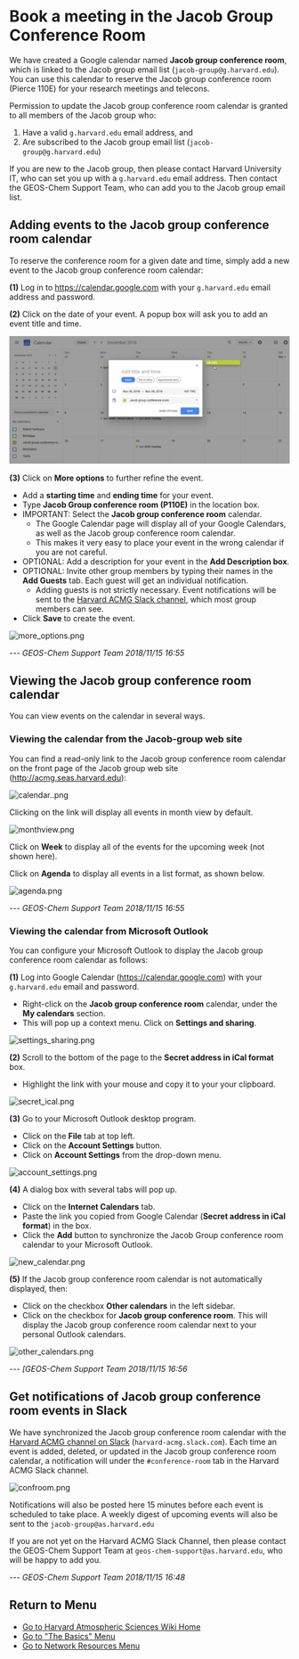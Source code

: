 # Book a meeting in the Jacob Group Conference Room

We have created a Google calendar named **Jacob group conference room**, which is linked to the Jacob group email list
(`jacob-group@g.harvard.edu`). You can use this calendar to reserve the Jacob group conference room (Pierce 110E) for your research meetings and
telecons.

Permission to update the Jacob group conference room calendar is granted to all members of the Jacob group who:

1.  Have a valid `g.harvard.edu` email address, and
2.  Are subscribed to the Jacob group email list
    (`jacob-group@g.harvard.edu`)

If you are new to the Jacob group, then please contact Harvard University IT, who can set you up with a `g.harvard.edu` email address.
Then contact the GEOS-Chem Support Team, who can add you to the Jacob group email list.

## Adding events to the Jacob group conference room calendar

To reserve the conference room for a given date and time, simply add a
new event to the Jacob group conference room calendar:

**(1)** Log in to <https://calendar.google.com> with your
`g.harvard.edu` email address and password.

**(2)** Click on the date of your event. A popup box will ask you to add
an event title and time.

![add\_title\_time.png](./images/add_title_time.png)

**(3)** Click on **More options** to further refine the event.

  - Add a **starting time** and **ending time** for your event.
  - Type **Jacob Group conference room (P110E)** in the location box.
  - IMPORTANT: Select the **Jacob group conference room** calendar.
      - The Google Calendar page will display all of your Google
        Calendars, as well as the Jacob group conference room calendar. 
      - This makes it very easy to place your event in the wrong
        calendar if you are not careful.
  - OPTIONAL: Add a description for your event in the **Add Description
    box**.
  - OPTIONAL: Invite other group members by typing their names in the
    **Add Guests** tab. Each guest will get an individual notification. 
      - Adding guests is not strictly necessary. Event notifications
        will be sent to the [Harvard ACMG Slack
        channel](/wiki/as/slack), which most group members can see.
  - Click **Save** to create the event.

![more\_options.png](/wiki/as/more_options.png)

\--- *GEOS-Chem Support Team 2018/11/15 16:55*

## Viewing the Jacob group conference room calendar

You can view events on the calendar in several ways.

### Viewing the calendar from the Jacob-group web site

You can find a read-only link to the Jacob group conference room
calendar on the front page of the Jacob group web site
(<http://acmg.seas.harvard.edu>):

![calendar..png](/wiki/as/calendar..png)

Clicking on the link will display all events in month view by default.

![monthview.png](/wiki/as/monthview.png)

Click on **Week** to display all of the events for the upcoming week
(not shown here).

Click on **Agenda** to display all events in a list format, as shown
below.

![agenda.png](/wiki/as/agenda.png)

\--- *GEOS-Chem Support Team 2018/11/15 16:55*

### Viewing the calendar from Microsoft Outlook

You can configure your Microsoft Outlook to display the Jacob group
conference room calendar as follows:

**(1)** Log into Google Calendar (<https://calendar.google.com>) with
your `g.harvard.edu` email and password.

  - Right-click on the **Jacob group conference room** calendar, under
    the **My calendars** section.
  - This will pop up a context menu. Click on **Settings and sharing**.

![settings\_sharing.png](/wiki/as/settings_sharing.png)

**(2)** Scroll to the bottom of the page to the **Secret address in iCal
format** box.

  - Highlight the link with your mouse and copy it to your your
    clipboard.

![secret\_ical.png](/wiki/as/secret_ical.png)

**(3)** Go to your Microsoft Outlook desktop program.

  - Click on the **File** tab at top left.
  - Click on the **Account Settings** button.
  - Click on **Account Settings** from the drop-down menu.

![account\_settings.png](/wiki/as/account_settings.png)

**(4)** A dialog box with several tabs will pop up.

  - Click on the **Internet Calendars** tab.
  - Paste the link you copied from Google Calendar (**Secret address in
    iCal format**) in the box.
  - Click the **Add** button to synchronize the Jacob Group conference
    room calendar to your Microsoft Outlook.

![new\_calendar.png](/wiki/as/new_calendar.png)

**(5)** If the Jacob group conference room calendar is not automatically
displayed, then:

  - Click on the checkbox **Other calendars** in the left sidebar.
  - Click on the checkbox for **Jacob group conference room**. This will
    display the Jacob group conference room calendar next to your
    personal Outlook calendars.

![other\_calendars.png](/wiki/as/other_calendars.png)

\--- *\[GEOS-Chem Support Team 2018/11/15 16:56*

## Get notifications of Jacob group conference room events in Slack

We have synchronized the Jacob group conference room calendar with the
[Harvard ACMG channel on Slack](/wiki/as/slack)
(`harvard-acmg.slack.com`). Each time an event is added, deleted, or
updated in the Jacob group conference room calendar, a notification will
under the `#conference-room` tab in the Harvard ACMG Slack channel.

![confroom.png](/wiki/as/confroom.png)

Notifications will also be posted here 15 minutes before each event is
scheduled to take place. A weekly digest of upcoming events will also be
sent to the `jacob-group@as.harvard.edu`

If you are not yet on the Harvard ACMG Slack Channel, then please
contact the GEOS-Chem Support Team at
`geos-chem-support@as.harvard.edu`, who will be happy to add you.

\--- *GEOS-Chem Support Team 2018/11/15 16:48*

## Return to Menu

  - [Go to Harvard Atmospheric Sciences Wiki Home](/start)
  - [Go to "The Basics" Menu](/wiki/basics)
  - [Go to Network Resources Menu](/wiki/computer_and_network_info)
